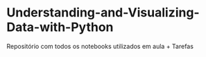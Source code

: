 # Understanding-and-Visualizing-Data-with-Python
Repositório com todos os notebooks utilizados em aula + Tarefas
